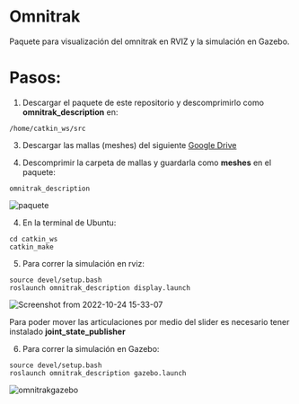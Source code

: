 # Omnitrak
Paquete para visualización del omnitrak en RVIZ y la simulación en Gazebo.

# Pasos: 
1. Descargar el paquete de este repositorio y descomprimirlo como **omnitrak_description** en: 
```
/home/catkin_ws/src
```

3. Descargar las mallas (meshes) del siguiente [Google Drive](https://drive.google.com/drive/folders/138GZCuYr_zvqPTwIL-Sw-f9tEYIyxQQI?usp=sharing)

4. Descomprimir la carpeta de mallas y guardarla como **meshes** en el paquete:
```
omnitrak_description
```

![paquete](https://user-images.githubusercontent.com/90019998/197624462-787cd3b4-62fb-4045-ab21-736ad4fd9741.png)

4. En la terminal de Ubuntu: 
```
cd catkin_ws
catkin_make
```

5. Para correr la simulación en rviz:
```
source devel/setup.bash
roslaunch omnitrak_description display.launch
```

![Screenshot from 2022-10-24 15-33-07](https://user-images.githubusercontent.com/90019998/197624243-f547040b-32f6-4a45-80b3-e477138ab75f.png)

Para poder mover las articulaciones por medio del slider es necesario tener instalado **joint_state_publisher**

6. Para correr la simulación en Gazebo:
```
source devel/setup.bash
roslaunch omnitrak_description gazebo.launch
```

![omnitrakgazebo](https://user-images.githubusercontent.com/90019998/197624234-7f31ff2f-2f6a-473e-9bc8-58b356c5c53a.png)


